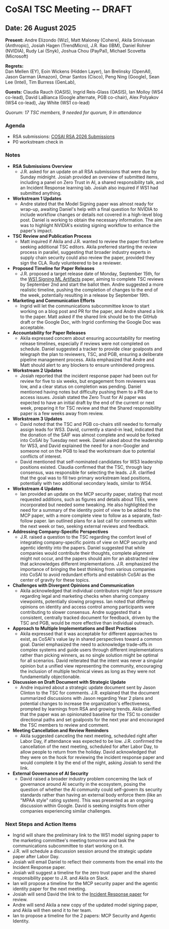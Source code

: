 
# CoSAI TSC Meeting -- DRAFT

## Date: 26 August 2025

**Present:**  Andre Elizondo (Wiz), Matt Maloney (Cohere),  Akila Srinivasan (Anthropic), Josiah Hagen (TrendMicro),  J.R. Rao (IBM),  Daniel Rohrer (NVIDIA), Rudy Lai (Snyk), Joshua Chou (PayPal), Michael Scovetta (Microsoft)

**Regrets:**  
Dan Mellen (EY), Eoin Wickens (Hidden Layer), Ian Brelinsky (OpenAI),  Jason Garman (Amazon), Omar Santos (Cisco), Peng Ning (Google), Sean Lee (Intel), Tim Burress (GenLab), 

**Guests:** Claudia Rauch (OASIS), Ingrid Reis-Glass (OASIS), Ian Molloy (WS4 co-lead), David LaBianca (Google alternate, PGB co-chair), Alex Polyakov (WS4 co-lead), Jay White (WS1 co-lead)

*Quorum: 17 TSC members, 9 needed for quorum, 9 in attendance*

### Agenda

* RSA submissions: [COSAI RSA 2026 Submissions](https://docs.google.com/document/d/1i-bfOrzxm_TUyWQhIlL7L-rP2KF8Oxta2wMvoiosqZk/edit?tab=t.uv9vutoipqzz)    
* P0 workstream check in

### Notes

* **RSA Submissions Overview**   
  * J.R. asked for an update on all RSA submissions that were due by Sunday midnight. Josiah provided an overview of submitted items, including a panel on Zero Trust in AI, a shared responsibility talk, and an Incident Response learning lab. Josiah also inquired if WS1 had submitted anything.  
* **Workstream 1 Updates**  
  * Andre stated that the Model Signing paper was almost ready for wrap-up, awaiting Daniel's help with a final question for NVIDIA to include workflow changes or details not covered in a high-level blog post. Daniel is working to obtain the necessary information. The aim was to highlight NVIDIA's existing signing workflow to enhance the paper's impact.  
* **TSC Review and Publication Process**   
  * Matt inquired if Akila and J.R. wanted to review the paper first before seeking additional TSC editors. Akila preferred starting the review process in parallel, suggesting that broader industry experts in supply chain security could also review the paper, provided they sign the CLA.  Rudy volunteered to be a reviewer.  
* **Proposed Timeline for Paper Releases**  
  *  J.R. proposed a target release date of Monday, September 15th, for the [WS1  Signing ML Artifacts](https://docs.google.com/document/d/1M9Qld4qac8fRiw_ZtQs9KiO-VuSTziVdDrx6D3mQCic/edit?tab=t.ndv5j0v1n0a1#heading=h.yeo771ts9hfa) paper, aiming to complete TSC reviews by September 2nd and start the ballot then. Andre suggested a more realistic timeline, pushing the completion of changes to the end of the week, potentially resulting in a release by September 19th.  
* **Marketing and Communication Efforts**  
  * Ingrid will let the communications subcommittee know to start working on a blog post and PR for the paper, and Andre shared a link to the paper. Matt asked if the shared link should be to the GitHub draft or the Google Doc, with Ingrid confirming the Google Doc was acceptable.  
* **Accountability for Paper Releases**   
  * Akila expressed concern about ensuring accountability for meeting release timelines, especially if reviews were not completed on schedule. Daniel suggested a tracker to provide clear goalposts and telegraph the plan to reviewers, TSC, and PGB, ensuring a deliberate pipeline management process. Akila emphasized that Andre and Matt should alert to any blockers to ensure unhindered progress.  
* **Workstream 2 Updates**   
  * Josiah reported that the incident response paper had been out for review for five to six weeks, but engagement from reviewers was low, and a clear status on completion was pending. Daniel mentioned having notes but difficulty pushing them to a PR due to access issues. Josiah stated the Zero Trust for AI paper was expected to have an initial draft by the end of the current or next week, preparing it for TSC review and that the Shared responsibility paper is a few weeks away from review.  
* **Workstream 3 Updates**  
  * David noted that the TSC and PGB co-chairs still needed to formally assign leads for WS3. David, currently a stand-in lead, indicated that the donation of the SAIF was almost complete and would be forked into CoSAI by Tuesday next week. Daniel asked about the leadership for WS3, and David explained the need for a non-Googler and someone not on the PGB to lead the workstream due to potential conflicts of interest.  
  * David mentioned that self-nominated candidates for WS3 leadership positions existed. Claudia confirmed that the TSC, through lazy consensus, was responsible for selecting the leads. J.R. clarified that the goal was to fill two primary workstream lead positions, potentially with two additional secondary leads, similar to WS4.  
* **Workstream 4 Updates**  
  * Ian provided an update on the MCP security paper, stating that most requested additions, such as figures and details about TEEs, were incorporated but needed some tweaking. He also highlighted the need for a summary of the identity point of view to be added to the MCP paper, with a more complete view to follow as a separate, fast-follow paper. Ian outlined plans for a last call for comments within the next week or two, seeking external reviews and feedback.    
* **Addressing Company-Specific Perspectives**   
  * J.R. raised a question to the TSC regarding the comfort level of integrating company-specific points of view on MCP security and agentic identity into the papers. Daniel suggested that while companies would contribute their thoughts, complete alignment might not occur, and the papers should aim for an abstracted view that acknowledges different implementations. J.R. emphasized the importance of bringing the best thinking from various companies into CoSAI to avoid redundant efforts and establish CoSAI as the center of gravity for these topics.  
* **Challenges with Divergent Opinions and Communication**   
  * Akila acknowledged that individual contributors might face pressure regarding legal and marketing checks when sharing company viewpoints, potentially slowing progress. Ian noted that differing opinions on identity and access control among participants were contributing to slower consensus. Andre suggested that a consistent, centrally tracked document for feedback, driven by the TSC and PGB, would be more effective than individual outreach.  
* **Approach to Multiple Implementations and Best Practices**   
  * Akila expressed that it was acceptable for different approaches to exist, as CoSAI's value lay in shared perspectives toward a common goal. Daniel emphasized the need to acknowledge trade-offs in complex systems and guide users through different implementations rather than picking winners, as no single solution might be optimal for all scenarios. David reiterated that the intent was never a singular opinion but a unified view representing the community, encouraging the inclusion of multiple technical views as long as they were not fundamentally objectionable.  
* **Discussion on Draft Document with Strategic Update**  
  * Andre inquired about a strategic update document sent by Jason Clinton to the TSC for comments. J.R. explained that the document summarized discussions with Jason regarding Year 2 plans and potential changes to increase the organization's effectiveness, prompted by learnings from RSA and growing trends. Akila clarified that the paper was an opinionated baseline for the TSC to consider directional paths and set goalposts for the next year and encouraged the TSC members to review and comment.  
* **Meeting Cancellation and Review Reminders**  
  *  Akila suggested canceling the next meeting, scheduled right after Labor Day, if attendance was expected to be low.  J.R. confirmed the cancellation of the next meeting, scheduled for after Labor Day, to allow people to return from the holiday. David acknowledged that they were on the hook for reviewing the incident response paper and would complete it by the end of the night, asking Josiah to send the link.  
* **External Governance of AI Security**  
  * David raised a broader industry problem concerning the lack of governance around AI security in the ecosystem, posing the question of whether the AI community could self-govern its security standards rather than having an external body enforce them (like an "MPAA style" rating system). This was presented as an ongoing discussion within Google. David is seeking insights from other companies experiencing similar challenges.


### Next Steps and Action Items

* Ingrid will share the preliminary link to the WS1 model signing paper to the marketing committee's meeting tomorrow and task the communications subcommittee to start working on it.  
* J.R. will schedule a discussion session around the strategic update paper after Labor Day.  
* Josiah will email Daniel to reflect their comments from the email into the Incident Response paper.  
* Josiah will suggest a timeline for the zero trust paper and the shared responsibility paper to J.R. and Akila on Slack.  
* Ian will propose a timeline for the MCP security paper and the agentic identity paper for the next meeting.  
* Josiah will send David the link to the [Incident Response paper](https://github.com/cosai-oasis/ws2-defenders/blob/main/incident-response/AI%20Incident%20Response.md\)) for review.  
* Andre will send Akila a new copy of the updated model signing paper, and Akila will then send it to her team.  
* Ian to propose a timeline for the 2 papers: MCP Security and Agentic Identity.

